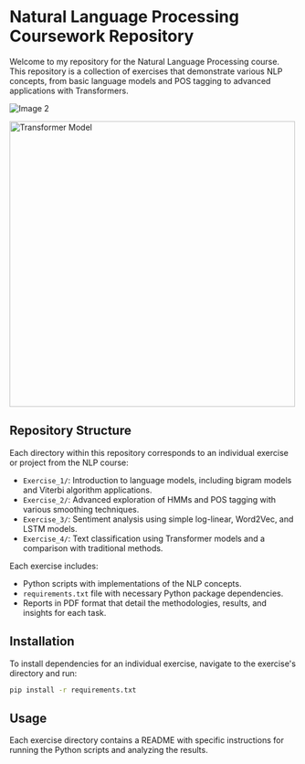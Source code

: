# Natural Language Processing Coursework Repository

Welcome to my repository for the Natural Language Processing course. This repository is a collection of exercises that demonstrate various NLP concepts, from basic language models and POS tagging to advanced applications with Transformers.

<p align="left">
  <img src="https://i.ytimg.com/vi/RWkHJnFj5rY/sddefault.jpg" alt="Image 2" />
</p>
<img src="https://cdn.siasat.com/wp-content/uploads/2023/02/Transformer-Model.png" alt="Transformer Model" height="500" />



## Repository Structure

Each directory within this repository corresponds to an individual exercise or project from the NLP course:

- `Exercise_1/`: Introduction to language models, including bigram models and Viterbi algorithm applications.
- `Exercise_2/`: Advanced exploration of HMMs and POS tagging with various smoothing techniques.
- `Exercise_3/`: Sentiment analysis using simple log-linear, Word2Vec, and LSTM models.
- `Exercise_4/`: Text classification using Transformer models and a comparison with traditional methods.

Each exercise includes:

- Python scripts with implementations of the NLP concepts.
- `requirements.txt` file with necessary Python package dependencies.
- Reports in PDF format that detail the methodologies, results, and insights for each task.

## Installation

To install dependencies for an individual exercise, navigate to the exercise's directory and run:

```bash
pip install -r requirements.txt
```

## Usage

Each exercise directory contains a README with specific instructions for running the Python scripts and analyzing the results.
